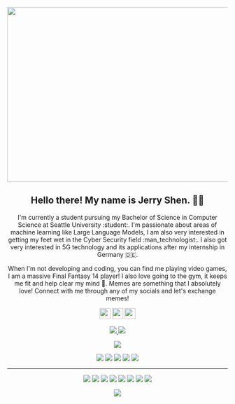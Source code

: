 <p align="center">
 <img  width="800" height="400" src="https://github.com/Terbish/Terbish/blob/master/social/yashs.gif">
</p>
<h2 align="center">Hello there! My name is Jerry Shen. 👋🤓</h2>
<p align="center">I'm currently a student pursuing my Bachelor of Science in Computer Science at Seattle University :student:. I'm passionate about areas of machine learning like Large Language Models, I am also very interested in getting my feet wet in the Cyber Security field :man_technologist:. I also got very interested in 5G technology and its applications after my internship in Germany 🇩🇪. 
</p>

<p align="center">When I'm not developing and coding, you can find me playing video games, I am a massive Final Fantasy 14 player! I also love going to the gym, it keeps me fit and help clear my mind 💪. Memes are something that I absolutely love! Connect with me through any of my socials and let's exchange memes! </p>

<p align="center"><a href="https://twitter.com/Jshenli97"><img src="https://img.shields.io/badge/twitter-%231DA1F2.svg?&style=for-the-badge&logo=twitter&logoColor=white" height=25></a> <a href="www.linkedin.com/in/jerryshen97"><img src="https://img.shields.io/badge/linkedin-%230077B5.svg?&style=for-the-badge&logo=linkedin&logoColor=white" height=25></a> <a href="https://www.instagram.com/_jerry_shen_/"><img src="https://img.shields.io/badge/instagram-%23E4405F.svg?&style=for-the-badge&logo=instagram&logoColor=white" height=25></a> 
</p>

<p align=center>
  <a href="https://github.com/Terbish">
    <img src="https://badges.pufler.dev/visits/Terbish/Terbish?style=flat-square&color=black&logo=github">
  </a>
  <a href="https://github.com/Terbish?tab=repositories">
    <img src="https://badges.pufler.dev/repos/Terbish?style=flat-square&color=black&logo=github">
  </a>
</p>
<p align="center">
<a href="https://github.com/Terbish"><img src="https://img.shields.io/github/followers/Terbish?style=social"></a>
</p>
<p align="center">
<img src="https://img.shields.io/badge/Software Developer-brown"> <img src="https://img.shields.io/badge/Machine Learning-green"> <img src="https://img.shields.io/badge/Cyber Security-red"> <img src="https://img.shields.io/badge/LLM-magenta"> <img src="https://img.shields.io/badge/Natural Language Processing-yellow">
</p>
<hr>
<p align="center">
<img src="https://img.shields.io/badge/Apache%20Kafka%20-%23FF6F00.svg?&style=for-the-badge&logo=ApacheKafka&logoColor=white" /> <img src="https://img.shields.io/badge/javascript%20-%23323330.svg?&style=for-the-badge&logo=javascript&logoColor=%23F7DF1E"/> <img src="https://img.shields.io/badge/html5%20-%23E34F26.svg?&style=for-the-badge&logo=html5&logoColor=white"/> <img src="https://img.shields.io/badge/css3%20-%231572B6.svg?&style=for-the-badge&logo=css3&logoColor=white"/> <img src="https://img.shields.io/badge/python%20-%2314354C.svg?&style=for-the-badge&logo=python&logoColor=white"/> <img src="https://img.shields.io/badge/c++%20-%2300599C.svg?&style=for-the-badge&logo=c%2B%2B&ogoColor=white"/> <img src="https://img.shields.io/badge/git%20-%23F05033.svg?&style=for-the-badge&logo=git&logoColor=white"/> <img src="https://img.shields.io/badge/github%20-%23121011.svg?&style=for-the-badge&logo=github&logoColor=white"/>
</p>

<p align=center>  
  <img align=center src="https://github-readme-stats.vercel.app/api?username=Terbish&show_icons=true&theme=radical">
</p>





